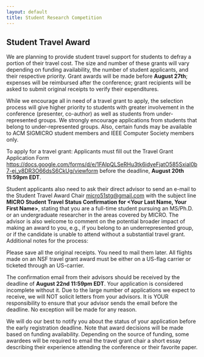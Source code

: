 ```yaml
---
layout: default
title: Student Research Competition
---
```


## Student Travel Award

<p>We are planning to provide student travel support for students to defray a portion of their travel cost. 
The size and number of these grants will vary depending on funding availability, the number of student applicants, 
and their respective priority. Grant awards will be made before <b>August 27th</b>; expenses will be reimbursed after the conference; grant recipients will be asked to submit original receipts to verify their expenditures.
</p>
<p>While we encourage all in need of a travel grant to apply, the selection process will give higher priority to students with greater involvement in the conference (presenter, co-author) as well as students from under-represented groups. We strongly encourage applications from students that belong to under-represented groups. Also, certain funds may be available to ACM SIGMICRO student members and IEEE Computer Society members only.
</p>
<p>To apply for a travel grant: Applicants must fill out the Travel Grant Application Form 
<a href="https://docs.google.com/forms/d/e/1FAIpQLSeRHu3tk6idyeFjatO585Sxial0b7-ej_v8DR3O66dsS6CkUg/viewform">https://docs.google.com/forms/d/e/1FAIpQLSeRHu3tk6idyeFjatO585Sxial0b7-ej_v8DR3O66dsS6CkUg/viewform</a> before the deadline, 
<b>August 20th 11:59pm EDT</b>. 
</p>
<p>Student applicants also need to ask their direct advisor to send an e-mail to the Student Travel Award Chair 
<a href="mailto:micro51stg@gmail.com">micro51stg@gmail.com</a> with the subject line 
<b>MICRO Student Travel Status Confirmation for &lt;Your Last Name, Your First Name&gt;</b>, stating that you are a full-time student pursuing an MS/Ph.D. or an undergraduate researcher in the areas covered by MICRO. The advisor is also welcome to comment on the potential broader impact of making an award to you, e.g., if you belong to an underrepresented group, or if the candidate is unable to attend without a substantial travel grant. Additional notes for the process:
</p>
<p>Please save all the original receipts. You need to mail them later. All flights made on an NSF travel grant award must be either on a US-flag carrier or ticketed through an US-carrier. 
</p>
<p>The confirmation email from their advisors should be received by the deadline of 
<b>August 22nd 11:59pm EDT</b>. Your application is considered incomplete without it. Due to the large number of applications we expect to receive, we will NOT solicit letters from your advisors. It is YOUR responsibility to ensure that your advisor sends the email before the deadline. No exception will be made for any reason.
</p>
<p>We will do our best to notify you about the status of your application before the early registration deadline. Note that award decisions will be made based on funding availability. Depending on the source of funding, some awardees will be required to email the travel grant chair a short essay describing their experience attending the conference or their favorite paper.
</p>

